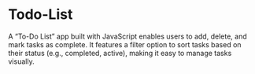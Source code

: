 # Todo-List
A “To-Do List” app built with JavaScript enables users to add, delete, and mark tasks as complete. It features a filter option to sort tasks based on their status (e.g., completed, active), making it easy to manage tasks visually. 
